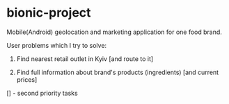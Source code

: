 bionic-project
==============
Mobile(Android) geolocation and marketing application for one food brand.

User problems which I try to solve:

1) Find nearest retail outlet in Kyiv [and route to it]

2) Find full information about brand's products (ingredients) [and current prices]

[] - second priority tasks

